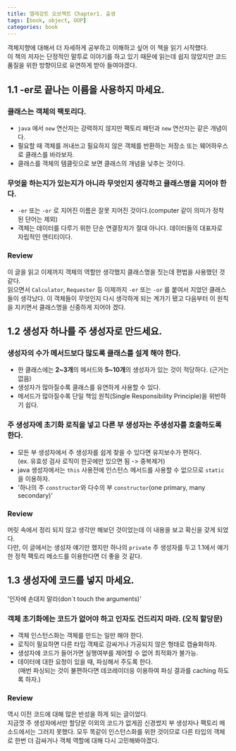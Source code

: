 ```yaml
---
title: 엘레강트 오브젝트 Chapter1. 출생
tags: [book, object, OOP]
categories: book
---
```


객체지향에 대해서 더 자세하게 공부하고 이해하고 싶어 이 책을 읽기 시작했다.  
이 책의 저자는 단정적인 말투로 이야기를 하고 있기 때문에 읽는데 쉽지 않았지만 
코드 품질을 위한 방향이므로 유연하게 받아 들여야겠다.  

<!--more-->


## 1.1 -er로 끝나는 이름을 사용하지 마세요.


### 클래스는 객체의 팩토리다.
- `java` 에서 `new` 연산자는 강력하지 않지만 팩토리 패턴과 `new` 연산자는 같은 개념이다.
- 필요할 때 객체를 꺼내쓰고 필요하지 않은 객체를 반환하는 저장소 또는 웨어하우스로 클래스를 바라보자.
- 클래스를 객체의 템클릿으로 보면 클래스의 개념을 낮추는 것이다.  
  
### 무엇을 하는지가 있는지가 아니라 **무엇인지** 생각하고 클래스명을 지어야 한다.
- `-er` 또는 `-or` 로 지어진 이름은 잘못 지어진 것이다.(computer 같이 의미가 정착된 단어는 제외)
- 객체는 데이터를 다루기 위한 단순 연결장치가 절대 아니다. 데이터들의 대표자로 자립적인 엔티티이다.
 
 
### Review

이 글을 읽고 이제까지 객체의 역할만 생각했지 클래스명을 짓는데 편법을 사용했던 것 같다.  
읽으면서 `Calculator`, `Requester` 등 이제까지 `-er` 또는 `-or` 를 붙여서 지었던 클래스들이 생각났다.
이 객체들이 무엇인지 다시 생각하게 되는 계가기 됐고 다음부터 이 원칙을 지키면서 클래스명을 신중하게 지어야 겠다.


## 1.2 생성자 하나를 주 생성자로 만드세요.

### 생성자의 수가 메서드보다 많도록 클래스를 설계 해야 한다.
- 한 클래스에는 **2~3개**의 메서드와 **5~10개**의 생성자가 있는 것이 적당하다. (근거는 없음)
- 생성자가 많아질수록 클래스를 유연하게 사용할 수 있다.
- 메서드가 많아질수록 단일 책임 원칙(Single Responsibility Principle)을 위반하기 쉽다.

### 주 생성자에 초기화 로직을 넣고 다른 부 생성자는 주생성자를 호출하도록 한다.
- 모든 부 생성자에서 주 생성자를 쉽게 찾을 수 있다면 유지보수가 편하다.  
(ex. 유효성 검사 로직이 한곳에만 있으면 됨 -> 중복제거)
- java 생성자에서는 `this` 사용전에 인스턴스 메서드를 사용할 수 없으므로 `static`을 이용하자.
- '하나의 주 `constructor`와 다수의 부 `constructor`(one primary, many secondary)'
  
### Review

머릿 속에서 정리 되지 않고 생각만 해보던 것이었는데 이 내용을 보고 확신을 갖게 되었다.  
다만, 이 글에서는 생성자 얘기만 했지만 
하나의 `private` 주 생성자를 두고 1.1에서 얘기한 정적 팩토리 메소드를 이용한다면 더 좋을 것 같다.
 

## 1.3 생성자에 코드를 넣지 마세요.

'인자에 손대지 말라(don`t touch the arguments)'

### 객체 초기화에는 코드가 없어야 하고 인자도 건드리지 마라. (오직 할당문)
- 객체 인스턴스화는 객체를 만드는 일만 해야 한다.
- 로직이 필요하면 다른 타입 객체로 감싸거나 가공되지 않은 형태로 캡슐화하자.
- 생성자에 코드가 들어가면 실행여부를 제어할 수 없어 최적화가 불가능.
- 데이터에 대한 요청이 있을 때, 파싱해서 주도록 한다.   
(매번 파싱되는 것이 불편하다면 데코레이더응 이용하여 파싱 결과를 caching 하도록 하자.)

### Review
역시 이전 코드에 대해 많은 반성을 하게 되는 글이었다.  
지금껏 주 생성자에서만 할당문 이외의 코드가 없게끔 신경썼지 부 생성자나 팩토리 메소드에서는 그러지 못했다.
모두 똑같이 인스턴스화를 위한 것이므로 다른 타입의 객체로 한번 더 감싸거나 객체 역할에 대해 다시 고민해봐야겠다.

